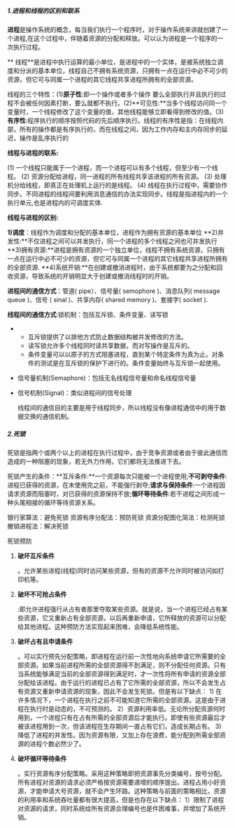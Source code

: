 ##### 1.进程和线程的区别和联系

**进程**是操作系统的概念，每当我们执行一个程序时，对于操作系统来讲就创建了一个进程,在这个过程中，伴随着资源的分配和释放。可以认为进程是一个程序的一次执行过程。

**  线程**是进程中执行运算的最小单位，是进程中的一个实体，是被系统独立调度和分派的基本单位，线程自己不拥有系统资源，只拥有一点在运行中必不可少的资源，但它可与同属一个进程的其它线程共享进程所拥有的全部资源。

线程的三个特性：\(1\)**原子性**:即一个操作或者多个操作 要么全部执行并且执行的过程不会被任何因素打断，要么就都不执行。\(2\)**可见性:**当多个线程访问同一个变量时，一个线程修改了这个变量的值，其他线程能够立即看得到修改的值。\(3\)**有序性**:程序执行的顺序按照代码的先后顺序执行。线程的有序性是指：在线程内部，所有的操作都是有序执行的，而在线程之间，因为工作内存和主内存同步的延迟，操作是乱序执行的

**线程与进程的联系:**

\(1\) 一个线程只能属于一个进程，而一个进程可以有多个线程，但至少有一个线程。 \(2\) 资源分配给进程，同一进程的所有线程共享该进程的所有资源。 \(3\) 处理机分给线程，即真正在处理机上运行的是线程。 \(4\) 线程在执行过程中，需要协作同步。不同进程的线程间要利用消息通信的办法实现同步。线程是指进程内的一个执行单元,也是进程内的可调度实体.

**线程与进程的区别:**

**1\)调度**：线程作为调度和分配的基本单位，进程作为拥有资源的基本单位 **2\)并发性:**不仅进程之间可以并发执行，同一个进程的多个线程之间也可并发执行 **3\)拥有资源:**进程是拥有资源的一个独立单位，线程不拥有系统资源，只拥有一点在运行中必不可少的资源，但它可与同属一个进程的其它线程共享进程所拥有的全部资源. **4\)系统开销:**在创建或撤消进程时，由于系统都要为之分配和回收资源，导致系统的开销明显大于创建或撤消线程时的开销。

**进程间的通信方式**：管道\( pipe）、信号量\( semophore \)、消息队列\( message queue \)、信号 \( sinal \)、共享内存\( shared memory \)、套接字\( socket \).

**线程间的通信方式**:锁机制：包括互斥锁、条件变量、读写锁

* * 互斥锁提供了以排他方式防止数据结构被并发修改的方法。
  * 读写锁允许多个线程同时读共享数据，而对写操作是互斥的。
  * 条件变量可以以原子的方式阻塞进程，直到某个特定条件为真为止。对条件的测试是在互斥锁的保护下进行的。条件变量始终与互斥锁一起使用。
* 信号量机制\(Semaphore\)：包括无名线程信号量和命名线程信号量

* 信号机制\(Signal\)：类似进程间的信号处理

  线程间的通信目的主要是用于线程同步，所以线程没有像进程通信中的用于数据交换的通信机制。

##### 2.死锁

死锁是指两个或两个以上的进程在执行过程中，由于竞争资源或者由于彼此通信而造成的一种阻塞的现象，若无外力作用，它们都将无法推进下去。

死锁产生的条件：**互斥条件:**一个资源每次只能被一个进程使用;**不可剥夺条件**:进程已获得的资源，在末使用完之前，不能强行剥夺;**请求与保持条件**:一个进程因请求资源而阻塞时，对已获得的资源保持不放;**循环等待条件**:若干进程之间形成一种头尾相接的循环等待资源关系。

银行家算法：避免死锁   资源有序分配法：预防死锁    资源分配图化简法：检测死锁         撤销进程法：解决死锁

死锁预防

1. **破坏互斥条件**

   。允许某些进程\(线程\)同时访问某些资源，但有的资源不允许同时被访问如打印机等。

2. **破坏不可抢占条件**

   :即允许进程强行从占有者那里夺取某些资源。就是说，当一个进程已经占有某些资源，它又重新占有全部资源，以后再重新申请，它所释放的资源可以分配给其他进程。这种预防方法实现起来困难，会降低系统性能。

3. **破坏占有且申请条件**

   。可以实行预先分配策略，即进程在运行前一次性地向系统申请它所需要的全部资源。如果当前进程所需的全部资源得不到满足，则不分配任何资源。只有当系统能够满足当前的全部资源得到满足时，才一次性将所有申请的资源全部分配给该进程。由于运行的进程已占有了它所需的全部资源，所以不会发生占有资源又重新申请资源的现象，因此不会发生死锁。但是有以下缺点： 1\) 在许多情况下，一个进程在执行之前不可能知道它所需的全部资源。这是由于进程在执行时是动态的，不可预测的。 2）资源利用率低。无论所分配资源何时用到，一个进程只有在占有所需的全部资源后才能执行。即使有些资源最后才被该进程用到一次，但该进程在生存期间一直占有它们，造成长期占有。 3\) 降低了进程的并发性。因为资源有限，又加上存在浪费，能分配到所需全部资源的进程个数必然少了。

4. **破坏循环等待条件**

   。实行资源有序分配策略。采用这种策略即把资源事先分类编号，按号分配。所有进程对资源的请求必须严格按资源需要递增的顺序提出。进程占用小好资源，才能申请大号资源，就不会产生环路。这种策略与前面的策略相比，资源的利用率和系统吞吐量都有很大提高，但是也存在以下缺点： 1）限制了进程对资源的请求，同时系统给所有资源合理编号也是件困难事，并增加了系统开销。























